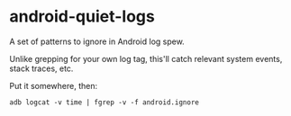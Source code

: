 android-quiet-logs
==================

A set of patterns to ignore in Android log spew.

Unlike grepping for your own log tag, this'll catch relevant system events, stack traces, etc.

Put it somewhere, then:

```
adb logcat -v time | fgrep -v -f android.ignore
```
